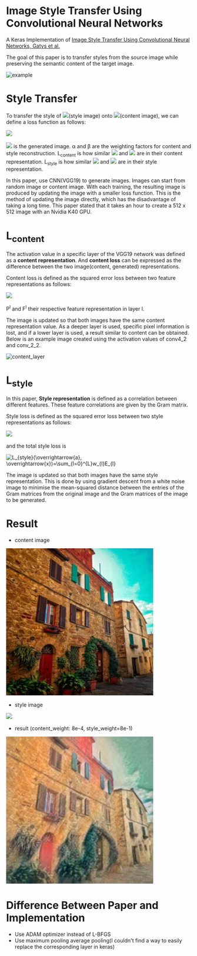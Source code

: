 # Image Style Transfer Using Convolutional Neural Networks
A Keras Implementation of [Image Style Transfer Using Convolutional Neural Networks, Gatys et al.](https://www.cv-foundation.org/openaccess/content_cvpr_2016/papers/Gatys_Image_Style_Transfer_CVPR_2016_paper.pdf)  

The goal of this paper is to transfer styles from the source image while preserving the semantic content of the target image.

![example](images/example.png)

# Style Transfer
To transfer the style of <img src="https://latex.codecogs.com/svg.image?\vec{a&space;}"/>(style image) onto <img src="https://latex.codecogs.com/svg.image?\vec{p&space;}"/>(content image), we can define a loss function as follows:  

<img src="https://latex.codecogs.com/svg.image?L_{total}(\overrightarrow{p},&space;\overrightarrow{a},&space;\overrightarrow{x})=&space;\alpha&space;L_{content}(\overrightarrow{p},&space;\overrightarrow{x})&space;&plus;&space;\beta&space;L_{style}(\overrightarrow{a},&space;\overrightarrow{x})"/>

<img src="https://latex.codecogs.com/svg.image?\vec{x&space;}"/> is the generated image. α and β are the weighting factors for content and style reconstruction.  L<sub>content</sub> is how similar <img src="https://latex.codecogs.com/svg.image?\vec{p&space;}"/> and <img src="https://latex.codecogs.com/svg.image?\vec{x&space;}"/> are in their content representation. L<sub>style</sub> is how similar <img src="https://latex.codecogs.com/svg.image?\vec{a&space;}"/> and <img src="https://latex.codecogs.com/svg.image?\vec{x&space;}"/> are in their style representation.

In this paper, use CNN(VGG19) to generate images. Images can start from random image or content image. With each training, the resulting image is produced by updating the image with a smaller loss function. This is the method of updating the image directly, which has the disadvantage of taking a long time. This paper stated that it takes an hour to create a 512 x 512 image with an Nvidia K40 GPU.

# L<sub>content</sub>
The activation value in a specific layer of the VGG19 network was defined as a **content representation**. And **content loss** can be expressed as the difference between the two image(content, generated) representations.  

Content loss is defined as the squared error loss between two feature representations as follows:  

<img src="https://latex.codecogs.com/svg.image?L_{content}(\overrightarrow{p},&space;\overrightarrow{x},&space;l)&space;=&space;\frac{1}{2}\sum_{i,&space;j}^{}(F_{ij}^{l}-P_{ij}^{l})^2"/>

P<sup>l</sup> and F<sup>l</sup> their respective feature representation in layer l.  

The image is updated so that both images have the same content representation value. As a deeper layer is used, specific pixel information is lost, and if a lower layer is used, a result similar to content can be obtained. Below is an example image created using the activation values of conv4_2 and conv_2_2.  

![content_layer](images/content_layer.png)

# L<sub>style</sub>
In this paper, **Style representation** is defined as a correlation between different features. These feature correlations are given by the Gram matrix.

Style loss is defined as the squared error loss between two style representations as follows:  

<img src="https://latex.codecogs.com/svg.image?E_{l}=\frac{1}{4&space;N_{l}^{2}&space;M_{l}^{2}}&space;\sum_{i,j}^{}(G_{ij}^{l}&space;-&space;A_{ij}^{l})^{2}"/>

and the total style loss is  

<img src="https://latex.codecogs.com/svg.image?L_{style}(\overrightarrow{a},&space;\overrightarrow{x})=\sum_{l=0}^{L}w_{l}E_{l}" title="L_{style}(\overrightarrow{a}, \overrightarrow{x})=\sum_{l=0}^{L}w_{l}E_{l}" />

The image is updated so that both images have the same style representation. This is done by using gradient descent from a white noise image to minimise the mean-squared distance between the entries of the Gram matrices from the original image and the Gram matrices of the image to be generated.

# Result
- content image
<img src="images/content.jpeg" width="400">

- style image
<img src="images/style.jpeg" width="400">

- result (content_weight: 8e-4, style_weight=8e-1)
<img src="output_images\iter-3000.jpeg" width="400">

# Difference Between Paper and Implementation
- Use ADAM optimizer instead of L-BFGS
- Use maximum pooling average pooling(I couldn't find a way to easily replace the corresponding layer in keras)
